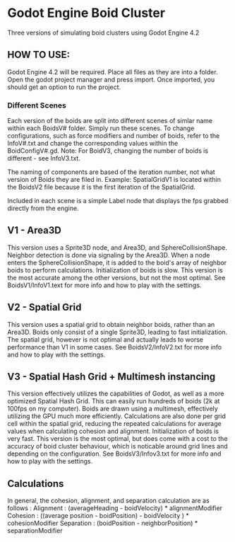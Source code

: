 # Godot Engine Boid Cluster
Three versions of simulating boid clusters using Godot Engine 4.2

## HOW TO USE:
Godot Engine 4.2 will be required.
Place all files as they are into a folder.
Open the godot project manager and press import.
Once imported, you should get an option to run the project.

### Different Scenes
Each version of the boids are split into different scenes of simlar name within each BoidsV# folder.
Simply run these scenes.
To change configurations, such as force modifiers and number of boids, refer to the InfoV#.txt and change the corresponding values within the BoidConfigV#.gd.
Note: For BoidV3, changing the number of boids is different - see InfoV3.txt.

The naming of components are based of the iteration number, not what version of Boids they are filed in.
Example: SpatialGridV1 is located within the BoidsV2 file because it is the first iteration of the SpatialGrid.

Included in each scene is a simple Label node that displays the fps grabbed directly from the engine.

## V1 - Area3D
This version uses a Sprite3D node, and Area3D, and SphereCollisionShape.
Neighbor detection is done via signaling by the Area3D.
When a node enters the SphereCollisionShape, it is added to the boid's array of neighbor boids to perform calculations.
Initialization of boids is slow.
This version is the most accurate among the other versions, but not the most optimal.
See BoidsV1/InfoV1.text for more info and how to play with the settings.

## V2 - Spatial Grid
This version uses a spatial grid to obtain neighbor boids, rather than an Area3D.
Boids only consist of a single Sprite3D, leading to fast initialization.
The spatial grid, however is not optimal and actually leads to worse performance than V1 in some cases.
See BoidsV2/InfoV2.txt for more info and how to play with the settings.

## V3 - Spatial Hash Grid + Multimesh instancing
This version effectively utilizes the capabilities of Godot, as well as a more optimized Spatial Hash Grid.
This can easily run hundreds of boids (2k at 100fps on my computer).
Boids are drawn using a multimesh, effectively utilizing the GPU much more efficiently.
Calculations are also done per grid cell within the spatial grid, reducing the repeated calculations for average values when calculating cohesion and alignment.
Initialization of boids is very fast.
This version is the most optimal, but does come with a cost to the accuracy of boid cluster behaviour, which is noticable around grid lines and depending on the configuration.
See BoidsV3/Infov3.txt for more info and how to play with the settings.

## Calculations
In general, the cohesion, alignment, and separation calculation are as follows : 
  Alignment : (averageHeading - boidVelocity) * alignmentModifier
  Cohesion : ((average position - boidPosition) - boidVelocity ) * cohesionModifier
  Separation : (boidPosition - neighborPosition) * separationModifier

